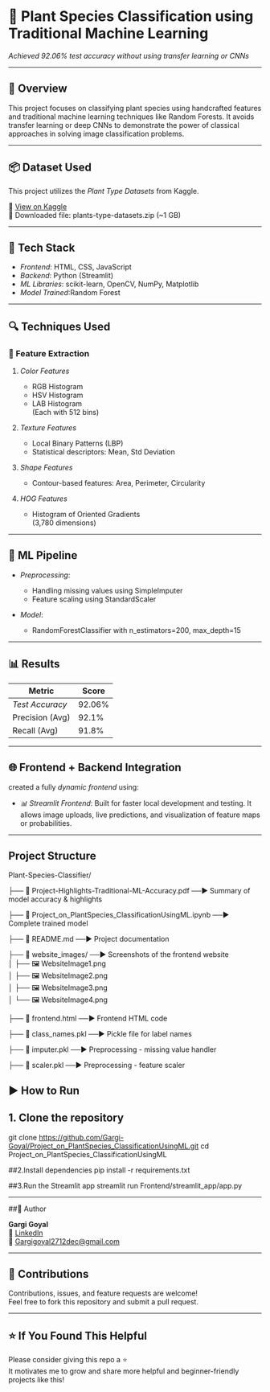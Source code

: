 # 🌿 Plant Species Classification using Traditional Machine Learning

*Achieved 92.06% test accuracy without using transfer learning or CNNs*

---

## 🚀 Overview

This project focuses on classifying plant species using handcrafted features and traditional machine learning techniques like Random Forests. It avoids transfer learning or deep CNNs to demonstrate the power of classical approaches in solving image classification problems.

---
## 📦 Dataset Used
This project utilizes the *Plant Type Datasets* from Kaggle.

🔗 [View on Kaggle](https://www.kaggle.com/datasets/yudhaislamisulistya/plants-type-datasets)  
  📁 Downloaded file: plants-type-datasets.zip (~1 GB)

---
## 🔧 Tech Stack

- *Frontend*: HTML, CSS, JavaScript
- *Backend*: Python (Streamlit)
- *ML Libraries*: scikit-learn, OpenCV, NumPy, Matplotlib
- *Model Trained*:Random Forest

---

## 🔍 Techniques Used

### 🎨 Feature Extraction

1. *Color Features*
   - RGB Histogram
   - HSV Histogram
   - LAB Histogram  
   (Each with 512 bins)

2. *Texture Features*
   - Local Binary Patterns (LBP)
   - Statistical descriptors: Mean, Std Deviation

3. *Shape Features*
   - Contour-based features: Area, Perimeter, Circularity

4. *HOG Features*
   - Histogram of Oriented Gradients  
   (3,780 dimensions)

---

## 🧠 ML Pipeline

- *Preprocessing*:
  - Handling missing values using SimpleImputer
  - Feature scaling using StandardScaler

- *Model*:  
  - RandomForestClassifier with n_estimators=200, max_depth=15

---

## 📊 Results

| Metric            | Score     |
|-------------------|-----------|
| *Test Accuracy* | 92.06%    |
| Precision (Avg)   | 92.1%     |
| Recall (Avg)      | 91.8%     |

---

## 🌐 Frontend + Backend Integration

created a fully *dynamic frontend* using:
- *📊 Streamlit Frontend*: Built for faster local development and testing. It allows image uploads, live predictions, and visualization of feature maps or probabilities.

---


## Project Structure

Plant-Species-Classifier/

├── 📄 Project-Highlights-Traditional-ML-Accuracy.pdf         ──▶  Summary of model accuracy & highlights  

├── 📄 Project_on_PlantSpecies_ClassificationUsingML.ipynb      ──▶  Complete trained model 

├── 📄 README.md                                              ──▶  Project documentation  

├── 📁 website_images/                                        ──▶  Screenshots of the frontend website  
│   ├── 🖼️ WebsiteImage1.png                                
│   ├── 🖼️ WebsiteImage2.png                                
│   ├── 🖼️ WebsiteImage3.png                                
│   └── 🖼️ WebsiteImage4.png                       

├── 📄 frontend.html                                          ──▶  Frontend HTML code  

├── 📄 class_names.pkl                                        ──▶  Pickle file for label names  

├── 📄 imputer.pkl                                            ──▶  Preprocessing - missing value handler  

├── 📄 scaler.pkl                                             ──▶  Preprocessing - feature scaler  


## ▶ How to Run

## 1. Clone the repository
git clone https://github.com/Gargi-Goyal/Project_on_PlantSpecies_ClassificationUsingML.git
cd Project_on_PlantSpecies_ClassificationUsingML

##2.Install dependencies
pip install -r requirements.txt

##3.Run the Streamlit app
streamlit run Frontend/streamlit_app/app.py

---

##🙋 Author

**Gargi Goyal**  
🔗 [LinkedIn](https://www.linkedin.com/in/gargi-goyal-047888249/)  
📧 [Gargigoyal2712dec@gmail.com](mailto:Gargigoyal2712dec@gmail.com)

---

## 🤝 Contributions

Contributions, issues, and feature requests are welcome!  
Feel free to fork this repository and submit a pull request.

---

## ⭐ If You Found This Helpful

Please consider giving this repo a ⭐  
It motivates me to grow and share more helpful and beginner-friendly projects like this!

